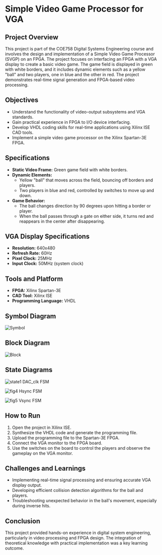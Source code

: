 # Simple Video Game Processor for VGA

## Project Overview

This project is part of the COE758 Digital Systems Engineering course and involves the design and implementation of a Simple Video Game Processor (SVGP) on an FPGA. The project focuses on interfacing an FPGA with a VGA display to create a basic video game. The game field is displayed in green with white borders, and it includes dynamic elements such as a yellow "ball" and two players, one in blue and the other in red. The project demonstrates real-time signal generation and FPGA-based video processing.

## Objectives

- Understand the functionality of video-output subsystems and VGA standards.
- Gain practical experience in FPGA to I/O device interfacing.
- Develop VHDL coding skills for real-time applications using Xilinx ISE CAD tools.
- Implement a simple video game processor on the Xilinx Spartan-3E FPGA.

## Specifications

- **Static Video Frame:** Green game field with white borders.
- **Dynamic Elements:** 
  - Yellow "ball" that moves across the field, bouncing off borders and players.
  - Two players in blue and red, controlled by switches to move up and down.
- **Game Behavior:**
  - The ball changes direction by 90 degrees upon hitting a border or player.
  - When the ball passes through a gate on either side, it turns red and reappears in the center after disappearing.
  
## VGA Display Specifications

- **Resolution:** 640x480
- **Refresh Rate:** 60Hz
- **Pixel Clock:** 25MHz
- **Input Clock:** 50MHz (system clock)

## Tools and Platform

- **FPGA:** Xilinx Spartan-3E
- **CAD Tool:** Xilinx ISE
- **Programming Language:** VHDL

## Symbol Diagram
![Symbol](https://github.com/user-attachments/assets/8cd056d3-9f8d-431f-93e7-3ff004c0cff4)


## Block Diagram

![Block](https://github.com/user-attachments/assets/bd1819cd-9e56-4b9a-b263-0fdb588b76e8)


## State Diagrams

![state1](https://github.com/user-attachments/assets/c53b187d-036a-4f59-b778-9b627c641dba)
DAC_clk FSM

![fig4](https://github.com/user-attachments/assets/34e6e126-b508-44c3-a82e-270de8705137)
Hsync FSM

![fig5](https://github.com/user-attachments/assets/2bebcf30-6cc9-4da0-8584-9b88af76a9b8)
Vsync FSM

## How to Run

1. Open the project in Xilinx ISE.
2. Synthesize the VHDL code and generate the programming file.
3. Upload the programming file to the Spartan-3E FPGA.
4. Connect the VGA monitor to the FPGA board.
5. Use the switches on the board to control the players and observe the gameplay on the VGA monitor.

## Challenges and Learnings

- Implementing real-time signal processing and ensuring accurate VGA display output.
- Developing efficient collision detection algorithms for the ball and players.
- Troubleshooting unexpected behavior in the ball's movement, especially during inverse hits.

## Conclusion

This project provided hands-on experience in digital system engineering, particularly in video processing and FPGA design. The integration of theoretical knowledge with practical implementation was a key learning outcome.
